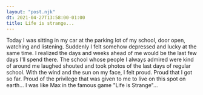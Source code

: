 ```yaml
---
layout: "post.njk"
dt: 2021-04-27T13:58:00-01:00
title: Life is strange...
---
```


Today I was sitting in my car at the parking lot of my school, door open, watching and listening. Suddenly I felt somehow depressed and lucky at the same time. I realized the days and weeks ahead of me would be the last few days I'll spend there. The school whose people I always admired were kind of around me laughed shouted and took photos of the last days of regular school. With the wind and the sun on my face, I felt proud. Proud that I got so far. Proud of the privilege that was given to me to live on this spot on earth...
I was like Max in the famous game "Life is Strange"...